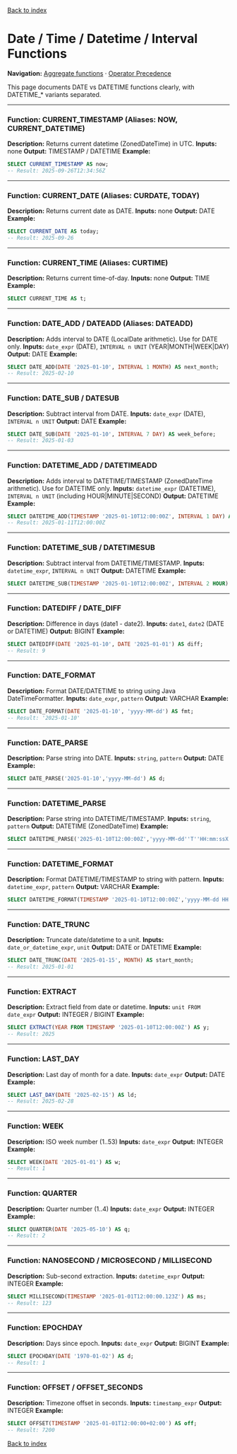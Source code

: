 [Back to index](./README.md)

# Date / Time / Datetime / Interval Functions

**Navigation:** [Aggregate functions](./functions_aggregate.md) · [Operator Precedence](./operator_precedence.md)

This page documents DATE vs DATETIME functions clearly, with DATETIME_* variants separated.

---

### Function: CURRENT_TIMESTAMP (Aliases: NOW, CURRENT_DATETIME)
**Description:** Returns current datetime (ZonedDateTime) in UTC.
**Inputs:** none
**Output:** TIMESTAMP / DATETIME
**Example:**
```sql
SELECT CURRENT_TIMESTAMP AS now;
-- Result: 2025-09-26T12:34:56Z
```

---

### Function: CURRENT_DATE (Aliases: CURDATE, TODAY)
**Description:** Returns current date as DATE.
**Inputs:** none
**Output:** DATE
**Example:**
```sql
SELECT CURRENT_DATE AS today;
-- Result: 2025-09-26
```

---

### Function: CURRENT_TIME (Aliases: CURTIME)
**Description:** Returns current time-of-day.
**Inputs:** none
**Output:** TIME
**Example:**
```sql
SELECT CURRENT_TIME AS t;
```

---

### Function: DATE_ADD / DATEADD (Aliases: DATEADD)
**Description:** Adds interval to DATE (LocalDate arithmetic). Use for DATE only.
**Inputs:** `date_expr` (DATE), `INTERVAL n UNIT` (YEAR|MONTH|WEEK|DAY)
**Output:** DATE
**Example:**
```sql
SELECT DATE_ADD(DATE '2025-01-10', INTERVAL 1 MONTH) AS next_month;
-- Result: 2025-02-10
```

---

### Function: DATE_SUB / DATESUB
**Description:** Subtract interval from DATE.
**Inputs:** `date_expr` (DATE), `INTERVAL n UNIT`
**Output:** DATE
**Example:**
```sql
SELECT DATE_SUB(DATE '2025-01-10', INTERVAL 7 DAY) AS week_before;
-- Result: 2025-01-03
```

---

### Function: DATETIME_ADD / DATETIMEADD
**Description:** Adds interval to DATETIME/TIMESTAMP (ZonedDateTime arithmetic). Use for DATETIME only.
**Inputs:** `datetime_expr` (DATETIME), `INTERVAL n UNIT` (including HOUR|MINUTE|SECOND)
**Output:** DATETIME
**Example:**
```sql
SELECT DATETIME_ADD(TIMESTAMP '2025-01-10T12:00:00Z', INTERVAL 1 DAY) AS tomorrow;
-- Result: 2025-01-11T12:00:00Z
```

---

### Function: DATETIME_SUB / DATETIMESUB
**Description:** Subtract interval from DATETIME/TIMESTAMP.
**Inputs:** `datetime_expr`, `INTERVAL n UNIT`
**Output:** DATETIME
**Example:**
```sql
SELECT DATETIME_SUB(TIMESTAMP '2025-01-10T12:00:00Z', INTERVAL 2 HOUR) AS earlier;
```

---

### Function: DATEDIFF / DATE_DIFF
**Description:** Difference in days (date1 - date2).
**Inputs:** `date1`, `date2` (DATE or DATETIME)
**Output:** BIGINT
**Example:**
```sql
SELECT DATEDIFF(DATE '2025-01-10', DATE '2025-01-01') AS diff;
-- Result: 9
```

---

### Function: DATE_FORMAT
**Description:** Format DATE/DATETIME to string using Java DateTimeFormatter.
**Inputs:** `date_expr`, `pattern`
**Output:** VARCHAR
**Example:**
```sql
SELECT DATE_FORMAT(DATE '2025-01-10', 'yyyy-MM-dd') AS fmt;
-- Result: '2025-01-10'
```

---

### Function: DATE_PARSE
**Description:** Parse string into DATE.
**Inputs:** `string`, `pattern`
**Output:** DATE
**Example:**
```sql
SELECT DATE_PARSE('2025-01-10','yyyy-MM-dd') AS d;
```

---

### Function: DATETIME_PARSE
**Description:** Parse string into DATETIME/TIMESTAMP.
**Inputs:** `string`, `pattern`
**Output:** DATETIME (ZonedDateTime)
**Example:**
```sql
SELECT DATETIME_PARSE('2025-01-10T12:00:00Z','yyyy-MM-dd''T''HH:mm:ssX') AS dt;
```

---

### Function: DATETIME_FORMAT
**Description:** Format DATETIME/TIMESTAMP to string with pattern.
**Inputs:** `datetime_expr`, `pattern`
**Output:** VARCHAR
**Example:**
```sql
SELECT DATETIME_FORMAT(TIMESTAMP '2025-01-10T12:00:00Z','yyyy-MM-dd HH:mm:ss') AS s;
```

---

### Function: DATE_TRUNC
**Description:** Truncate date/datetime to a unit.
**Inputs:** `date_or_datetime_expr`, `unit`
**Output:** DATE or DATETIME
**Example:**
```sql
SELECT DATE_TRUNC(DATE '2025-01-15', MONTH) AS start_month;
-- Result: 2025-01-01
```

---

### Function: EXTRACT
**Description:** Extract field from date or datetime.
**Inputs:** `unit FROM date_expr`
**Output:** INTEGER / BIGINT
**Example:**
```sql
SELECT EXTRACT(YEAR FROM TIMESTAMP '2025-01-10T12:00:00Z') AS y;
-- Result: 2025
```

---

### Function: LAST_DAY
**Description:** Last day of month for a date.
**Inputs:** `date_expr`
**Output:** DATE
**Example:**
```sql
SELECT LAST_DAY(DATE '2025-02-15') AS ld;
-- Result: 2025-02-28
```

---

### Function: WEEK
**Description:** ISO week number (1..53)
**Inputs:** `date_expr`
**Output:** INTEGER
**Example:**
```sql
SELECT WEEK(DATE '2025-01-01') AS w;
-- Result: 1
```

---

### Function: QUARTER
**Description:** Quarter number (1..4)
**Inputs:** `date_expr`
**Output:** INTEGER
**Example:**
```sql
SELECT QUARTER(DATE '2025-05-10') AS q;
-- Result: 2
```

---

### Function: NANOSECOND / MICROSECOND / MILLISECOND
**Description:** Sub-second extraction.
**Inputs:** `datetime_expr`
**Output:** INTEGER
**Example:**
```sql
SELECT MILLISECOND(TIMESTAMP '2025-01-01T12:00:00.123Z') AS ms;
-- Result: 123
```

---

### Function: EPOCHDAY
**Description:** Days since epoch.
**Inputs:** `date_expr`
**Output:** BIGINT
**Example:**
```sql
SELECT EPOCHDAY(DATE '1970-01-02') AS d;
-- Result: 1
```

---

### Function: OFFSET / OFFSET_SECONDS
**Description:** Timezone offset in seconds.
**Inputs:** `timestamp_expr`
**Output:** INTEGER
**Example:**
```sql
SELECT OFFSET(TIMESTAMP '2025-01-01T12:00:00+02:00') AS off;
-- Result: 7200
```

[Back to index](./README.md)
